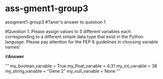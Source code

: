 
# ass-gment1-group3
assıgment1-group3
#Taner's answer to questıon 1

#Question 1: Please assign values to 5 different variables each corresponding to a different simple
data type that exist in the Python language. Please pay attention for the PEP 8 guidelines in
choosing variable names!

#**Answer**

'''
my_boolean_varıable = True
my_float_varıable = 4.31
my_int_varıable = 38
my_strıng_varıable = "Gene 2"
my_null_varıable = None
''' 
